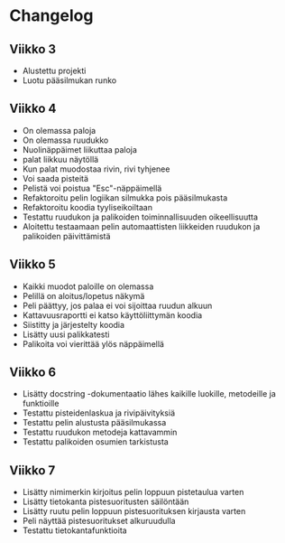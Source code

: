 # Changelog

## Viikko 3

 - Alustettu projekti
 - Luotu pääsilmukan runko

## Viikko 4

 - On olemassa paloja
 - On olemassa ruudukko
 - Nuolinäppäimet liikuttaa paloja
 - palat liikkuu näytöllä
 - Kun palat muodostaa rivin, rivi tyhjenee
 - Voi saada pisteitä
 - Pelistä voi poistua "Esc"-näppäimellä
 - Refaktoroitu pelin logiikan silmukka pois pääsilmukasta
 - Refaktoroitu koodia tyyliseikoiltaan
 - Testattu ruudukon ja palikoiden toiminnallisuuden oikeellisuutta
 - Aloitettu testaamaan pelin automaattisten liikkeiden ruudukon ja palikoiden päivittämistä

## Viikko 5
 
 - Kaikki muodot paloille on olemassa
 - Pelillä on aloitus/lopetus näkymä
 - Peli päättyy, jos palaa ei voi sijoittaa ruudun alkuun
 - Kattavuusraportti ei katso käyttöliittymän koodia
 - Siistitty ja järjestelty koodia
 - Lisätty uusi palikkatesti
 - Palikoita voi vierittää ylös näppäimellä

## Viikko 6

 - Lisätty docstring -dokumentaatio lähes kaikille luokille, metodeille ja funktioille
 - Testattu pisteidenlaskua ja rivipäivityksiä
 - Testattu pelin alustusta pääsilmukassa
 - Testattu ruudukon metodeja kattavammin
 - Testattu palikoiden osumien tarkistusta

## Viikko 7

 - Lisätty nimimerkin kirjoitus pelin loppuun pistetaulua varten
 - Lisätty tietokanta pistesuoritusten säilöntään
 - Lisätty ruutu pelin loppuun pistesuorituksen kirjausta varten
 - Peli näyttää pistesuoritukset alkuruudulla
 - Testattu tietokantafunktioita